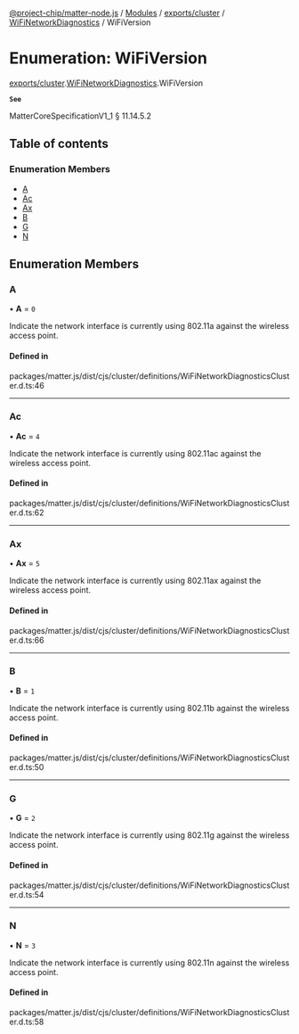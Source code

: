 [@project-chip/matter-node.js](../README.md) / [Modules](../modules.md) / [exports/cluster](../modules/exports_cluster.md) / [WiFiNetworkDiagnostics](../modules/exports_cluster.WiFiNetworkDiagnostics.md) / WiFiVersion

# Enumeration: WiFiVersion

[exports/cluster](../modules/exports_cluster.md).[WiFiNetworkDiagnostics](../modules/exports_cluster.WiFiNetworkDiagnostics.md).WiFiVersion

**`See`**

MatterCoreSpecificationV1_1 § 11.14.5.2

## Table of contents

### Enumeration Members

- [A](exports_cluster.WiFiNetworkDiagnostics.WiFiVersion.md#a)
- [Ac](exports_cluster.WiFiNetworkDiagnostics.WiFiVersion.md#ac)
- [Ax](exports_cluster.WiFiNetworkDiagnostics.WiFiVersion.md#ax)
- [B](exports_cluster.WiFiNetworkDiagnostics.WiFiVersion.md#b)
- [G](exports_cluster.WiFiNetworkDiagnostics.WiFiVersion.md#g)
- [N](exports_cluster.WiFiNetworkDiagnostics.WiFiVersion.md#n)

## Enumeration Members

### A

• **A** = ``0``

Indicate the network interface is currently using 802.11a against the wireless access point.

#### Defined in

packages/matter.js/dist/cjs/cluster/definitions/WiFiNetworkDiagnosticsCluster.d.ts:46

___

### Ac

• **Ac** = ``4``

Indicate the network interface is currently using 802.11ac against the wireless access point.

#### Defined in

packages/matter.js/dist/cjs/cluster/definitions/WiFiNetworkDiagnosticsCluster.d.ts:62

___

### Ax

• **Ax** = ``5``

Indicate the network interface is currently using 802.11ax against the wireless access point.

#### Defined in

packages/matter.js/dist/cjs/cluster/definitions/WiFiNetworkDiagnosticsCluster.d.ts:66

___

### B

• **B** = ``1``

Indicate the network interface is currently using 802.11b against the wireless access point.

#### Defined in

packages/matter.js/dist/cjs/cluster/definitions/WiFiNetworkDiagnosticsCluster.d.ts:50

___

### G

• **G** = ``2``

Indicate the network interface is currently using 802.11g against the wireless access point.

#### Defined in

packages/matter.js/dist/cjs/cluster/definitions/WiFiNetworkDiagnosticsCluster.d.ts:54

___

### N

• **N** = ``3``

Indicate the network interface is currently using 802.11n against the wireless access point.

#### Defined in

packages/matter.js/dist/cjs/cluster/definitions/WiFiNetworkDiagnosticsCluster.d.ts:58
